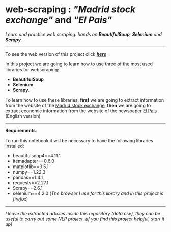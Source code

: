 # web-scraping : *"Madrid stock exchange"* and *"El Pais"*

*Learn and practice web scraping: hands on **BeautifulSoup**, **Selenium** and **Scrapy**.*
____
To see the web version of this project click [***here***](https://pevicsanch.github.io/web-scraping/s12_02_web_scraping.html)

In this project we are going to learn how to use three of the most used libraries for webscraping:

+ **BeautifulSoup**
+ **Selenium**
+ **Scrapy**.

To learn how to use these libraries, **first** we are going to extract information from the website of the [Madrid stock exchange](https://www.bolsamadrid.es/ing/aspx/Portada/Portada.aspx), **then** we are going to extract economic information from the website of the newspaper [El Pais](https://english.elpais.com/economy-and-business/) (English version)

___

**Requirements**:

To run this notebook it will be necessary to have the following libraries installed:

+ beautifulsoup4==4.11.1
+ itemadapter==0.6.0
+ matplotlib==3.5.1
+ numpy==1.22.3
+ pandas==1.4.1
+ requests==2.27.1
+ Scrapy==2.6.1
+ selenium==4.2.0  (*The browser I use for this library and in this project is firefox*)


________
*I leave the extracted articles inside this repository (data.csv), they can be useful to carry out some NLP project. (if you find this project helpful, start it up)*
